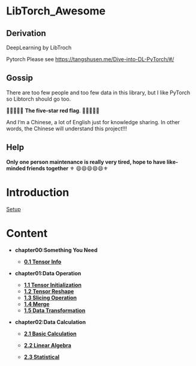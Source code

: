 # LibTorch_Awesome
## Derivation 

DeepLearning by LibTroch

Pytorch Please see https://tangshusen.me/Dive-into-DL-PyTorch/#/

## Gossip

There are too few people and too few data in this library, but I like PyTorch so Libtorch should go too.

:triangular_flag_on_post::triangular_flag_on_post::triangular_flag_on_post::triangular_flag_on_post::triangular_flag_on_post:  **The five-star red flag**. :triangular_flag_on_post::triangular_flag_on_post::triangular_flag_on_post::triangular_flag_on_post::triangular_flag_on_post: 

And I‘m a Chinese, a lot of English just for knowledge sharing. In other words, the Chinese will understand this project!!!

## Help

**Only one person maintenance is really very tired, hope to have like-minded friends together** :fleur_de_lis: :smile::smile::smile::smile::smile::fleur_de_lis: 

# Introduction

[Setup](https://github.com/Jacob-xyb/LibTorch_Awesome/blob/master/Doc/other_docs/LibTorch_Setup.md)

# Content
- **chapter00:Something You Need**

  - [**0.1 Tensor Info**](https://github.com/Jacob-xyb/LibTorch_Awesome/blob/master/Doc/chapter00_Something-You-Need/0.1_Tensor-Info.md)

- **chapter01:Data Operation**
  
  - [**1.1 Tensor Initialization**](https://github.com/Jacob-xyb/LibTorch_Awesome/blob/master/Doc/chapter01_Data-Operation/1.1_Tensor-Initialization.md)
  - [**1.2 Tensor Reshape**](https://github.com/Jacob-xyb/LibTorch_Awesome/blob/master/Doc/chapter01_Data-Operation/1.2_Tensor-Reshape.md)
  - [**1.3 Slicing Operation**](https://github.com/Jacob-xyb/LibTorch_Awesome/blob/master/Doc/chapter01_Data-Operation/1.3_Slicing-Operation.md)
  - [**1.4 Merge**](https://github.com/Jacob-xyb/LibTorch_Awesome/blob/master/Doc/chapter01_Data-Operation/1.4_Merge.md)
  - [**1.5 Data Transformation**](https://github.com/Jacob-xyb/LibTorch_Awesome/blob/master/Doc/chapter01_Data-Operation/1.5_Data-Transformation.md)
  
- **chapter02:Data Calculation**
  - [**2.1 Basic Calculation**](https://github.com/Jacob-xyb/LibTorch_Awesome/blob/master/Doc/chapter02_Data-Calculation/2.1_Basic-Calculation.md)
  
  - [**2.2 Linear Algebra**](https://github.com/Jacob-xyb/LibTorch_Awesome/blob/master/Doc/chapter02_Data-Calculation/2.2_Linear-Algebra.md)
  
  - [**2.3 Statistical**](https://github.com/Jacob-xyb/LibTorch_Awesome/blob/master/Doc/chapter02_Data-Calculation/2.3_Statistical.md)
  
    